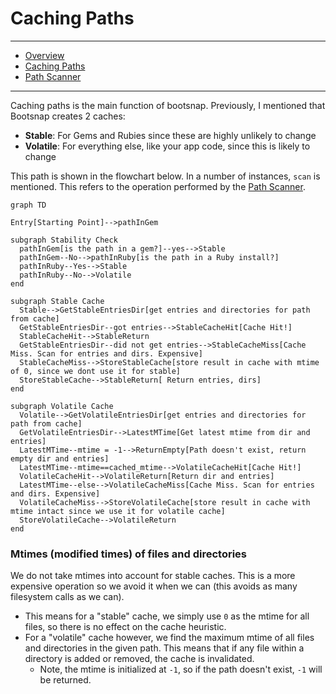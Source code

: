 # Caching Paths

---

- [Overview](../bootsnap)
- [Caching Paths](../caching_paths)
- [Path Scanner](../path_scanner)

---

Caching paths is the main function of bootsnap. Previously, I mentioned that Bootsnap creates 2 caches:

- **Stable**: For Gems and Rubies since these are highly unlikely to change
- **Volatile**: For everything else, like your app code, since this is likely to change

This path is shown in the flowchart below. In a number of instances, `scan` is mentioned. This refers to the operation performed by the [Path Scanner](../path_scanner).

```diagram
graph TD

Entry[Starting Point]-->pathInGem

subgraph Stability Check
  pathInGem[is the path in a gem?]--yes-->Stable
  pathInGem--No-->pathInRuby[is the path in a Ruby install?]
  pathInRuby--Yes-->Stable
  pathInRuby--No-->Volatile
end

subgraph Stable Cache
  Stable-->GetStableEntriesDir[get entries and directories for path from cache]
  GetStableEntriesDir--got entries-->StableCacheHit[Cache Hit!]
  StableCacheHit-->StableReturn
  GetStableEntriesDir--did not get entries-->StableCacheMiss[Cache Miss. Scan for entries and dirs. Expensive]
  StableCacheMiss-->StoreStableCache[store result in cache with mtime of 0, since we dont use it for stable]
  StoreStableCache-->StableReturn[ Return entries, dirs]
end

subgraph Volatile Cache
  Volatile-->GetVolatileEntriesDir[get entries and directories for path from cache]
  GetVolatileEntriesDir-->LatestMTime[Get latest mtime from dir and entries]
  LatestMTime--mtime = -1-->ReturnEmpty[Path doesn't exist, return empty dir and entries]
  LatestMTime--mtime==cached_mtime-->VolatileCacheHit[Cache Hit!]
  VolatileCacheHit-->VolatileReturn[Return dir and entries]
  LatestMTime--else-->VolatileCacheMiss[Cache Miss. Scan for entries and dirs. Expensive]
  VolatileCacheMiss-->StoreVolatileCache[store result in cache with mtime intact since we use it for volatile cache]
  StoreVolatileCache-->VolatileReturn
end
```

### Mtimes (modified times) of files and directories

We do not take mtimes into account for stable caches. This is a more expensive operation so we avoid it when we can (this avoids as many filesystem calls as we can).

- This means for a "stable" cache, we simply use `0` as the mtime for all files, so there is no effect on the cache heuristic.
- For a "volatile" cache however, we find the maximum mtime of all files and directories in the given path. This means that if any file within a directory is added or removed, the cache is invalidated.
   - Note, the mtime is initialized at `-1`, so if the path doesn't exist, `-1` will be returned.
